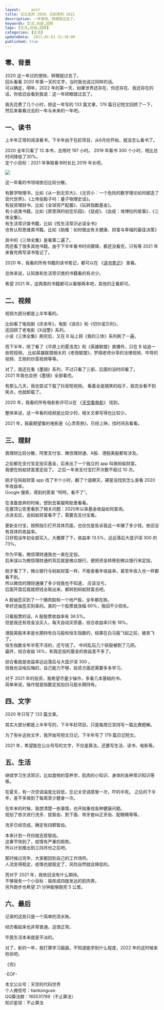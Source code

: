 ```yaml
---   
layout:     post  
title: 已过去的 2020，已到来的 2021 
description: 一年很快，转眼就过去了。   
keywords: 生活,总结,回顾
tags: [生活,总结,回顾]    
categories: [生活]  
updateData:  2021-01-01 21:30:00  
published: true  
---  
```



## 零、背景  


2020 这一年过的很快，转眼就过去了。  
回头看看 2020 年第一天的文字，当时我也说过同样的话。  
可以确定，明年，2022 年的第一天，如果世界还存在、你还存在、我还存在的话，你依旧会看到我说：这一年转眼就过去了。  


我先花费了几个小时，把这一年写的 133 篇文章，179 篇日记短文回顾了一下，然后来看看过去的一年与未来的一年吧。  



## 一、读书


上半年正常的阅读看书，下半年由于在赶项目，从6月份开始，就没怎么看书了。  


2020 全年只看了 13 本书，总用时 197 小时。
2019 年看书 300 个小时，相比总时间降低了30%。  
定个小目标：2021 年争取看书时长比 2019 年长吧。  


![](https://res.tiankonguse.com/images/2021/01/01/001.png)  


这一年看的书领域依旧比较分散。  


有数学物理书，比如《从一到无穷大》、《无穷小：一个危险的数学理论如何塑造了现代世界》、《上帝投骰子吗：量子物理史话》。  
有投资理财书，比如《全球资产配置》、《玩转指数基金》。  
有小说类书籍，比如《房思琪的初恋乐园》、《鼠疫》、《血疫：埃博拉的故事》、《三体全集》。  
有生活常识类书籍，比如《性生活常识必读全书》  
也有认知思维类书籍，比如《助推：如何做出有关健康、财富与幸福的最佳决策》  


其中的《三体全集》是看第二遍了。  
而还看了很多其他书籍，由于下半年看书时间骤降，都还没看完，只有等 2021 年来看完再写读书笔记了。  


2020 年，我看的所有书籍的读书笔记，都可以在 《[读书笔记](https://mp.weixin.qq.com/mp/appmsgalbum?__biz=MzI2NDA0NDM1MA==&action=getalbum&album_id=1345322726260785153&scene=173&from_msgid=2650108592&from_itemidx=1&count=3#wechat_redirect)》 查看。  



总体来说，认知类和生活常识类的书籍看的有点少。  


希望 2021 年，这两类的书籍都可以看够两本吧，其他的正看即可。  


## 二、视频


视频大部分都是上半年看的。


比如看了电视剧《庆余年》，电影《误杀》和《切尔诺贝利》。  
还回顾了老电影《X战警》系列。  
小说《三体全集》刷完后，又在 B 站上把《我的三体》系列刷了一遍。  


而下半年，除了看了《平原上的夏洛克》和《英雄联盟》直播外，只在 B 站追一些短视频。
比如英雄联盟相关的《老炮联盟》，罗翔老师分享的法律视频、毕导的视频、王刚的炒菜视频等等。  


对了，我还在看《墨镜》系列，不过只看了三部，后面的没时间看了。  
2021 年我也会把《墨镜》全部看完。  


有那么几天，我也尝试下载了抖音短视频。 
看着全是搞笑的段子，我完全看不到笑点，也就卸载了。  



2020 年，我看的所有电影影评可以在 《[天空看电影](https://mp.weixin.qq.com/mp/appmsgalbum?__biz=MzI2NDA0NDM1MA==&action=getalbum&album_id=1386383388365635584&scene=173&from_msgid=2650105979&from_itemidx=1&count=3#wechat_redirect)》 找到。  


整体来说，这一年看的视频是比较少的，相关文章写得也比较少。  


2021 年，我最期望看的电影是《心灵奇旅》，已经上映，找时间去看看。  


## 三、理财


我理财比较分散，阿里支付宝、微信理财通、A股、港股美股都有涉及。  


之前都在支付宝定投买基金，后来出了一个独立的 app 叫做蚂蚁财富。  
我便在蚂蚁财富里定投了。
之后一年来支付宝打开次数不超过 10 次。  


刚才在蚂蚁财富 app 找了半个小时，翻了个底朝天，硬是没找到怎么查看 2020 年收益率。  
Google 搜索，得到的答案 “呵呵，看不了”。


在准备放弃的时候，想到去客服帮助里看看。  
在置顶公告里看到了相关问题：2020年以来基金收益如何查询。  
点进去后，说蚂蚁财富看不了，需要去支付宝看。  


更新支付宝，按照指引打开具体页面，也仅仅是告诉我这一年赚了多少钱，依旧没有具体的收益率。  
只好假设年初全部买入，大概算了下，收益率 13.5%，远远落后大盘沪深 300 的 73%。  



作为平衡，微信理财通我也一直在定投。  
后来误以为微信理财通的背后就是微众银行，便把资金转移到微众银行来定投。  


刚才看了下，微众银行与蚂蚁财富一样，不能查看年收益率，甚至年收入也一样都看不到。  
所以微信的理财通赚了多少钱我也不知道， 应该没亏。  
后面开盘后我就把钱全取出来，都转到蚂蚁财富去吧。  


A 股抽签买到了一个猪肉股和一个地产股，全年都在跌。  
幸好还抽签买到美的。美的一个股票就涨幅 60%，挽回不少损失。  


只看股票的话，A 股股票收益率有 36.5%。  
但是我还有现金没买入，每天自动买债基，综合收益率只有 18%。  


港股美股本来是长期持有白马股和恒生指数的，结果在白马股飞起之前，被卖飞了。  
恒生指数全年半死不活的，还亏钱了。
中间乱玩几个妖股被割了几把。  
最终，综合收益 14%，和我定投的基金的收益差不多了。  


综合看就是收益率远远落后与大盘沪深 300 。  
但我也没啥后悔的，自己能力不够，投资方面还需要多多学习。  


对于 2021 年的投资，我希望尽量少操作，多看几本基础的书。  
简单来说，操作就是指数定投加白马股长期持有。  


## 四、文字


2020 年只写了 133 篇文章。  


其实大部分都是上半年写的，下半年赶项目，只是每周日坚持写一篇比赛题解。  


为了弥补这些文字，我开始写短文日记，下半年写了 179 篇日记短文。  


2021 年，希望能在公众号写的文字，不仅是算法，还要写生活、读书、电影等。  



## 五、生活


继续学习生活常识，比如食物的营养学，肌肉的小知识、身体的各种常识知识等等。  

  
在夏天，有一次空调温度比较低，忘记关空调感冒一次，吓的半死。 
之后的下半年，差不多做到了每周至少健身一次。 


在年末的时候，我想清楚一些事情，也开始重视各种健康问题。  
规划了依次进行洗牙、拔智齿、割下面、带牙套纠正牙齿、配眼睛等等。  


洗牙已经完成，确定有四颗智齿。  


本来计划一月份就去拔智齿。  
这春节快到了，疫情有严重的趋势。  
所以计划推出到三四月份之后吧。  


那时候过完年，大家都回到自己的工作场所。  
人流变得稳定，疫情也就稳定了，风险自然就会降低的。  


而对于 2021 年，我依旧没有什么期待。  
不够我有一个小目标：锻炼成四肢发达的肌肉男。  
另外跑步也希望 21 分钟能够跑完 5 公里。  


## 六、最后  


记录的这些只是一个简单的流水账。


经历看起来也非常普通，这很正常。  


毕竟生活本来就是平淡的。  


对了，新的一年，我打算学习画画，不知道能学到什么程度，2022 年的这时候来检验吧。  


《完》  


-EOF-  



本文公众号：天空的代码世界  
个人微信号：tiankonguse  
QQ算法群：165531769（不止算法）  
知识星球：不止算法  

